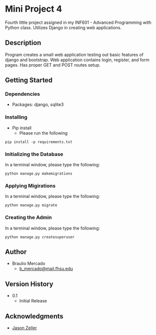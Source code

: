 <!--- (10/10 points) There should be a README.md file in your project that explains what 
your project is, how to install the pip requirements, and how to execute the program. 
Please use the GitHub flavor of Markdown. Be thorough on the explanations. 
You will need to explain the steps of initializing the database and then how to run the 
development server for your project. --->


# Mini Project 4

Fourth little project assigned in my INF601 - Advanced Programming with Python
class. Utilizes Django in creating web applications.


## Description

Program creates a small web application testing out basic features of django and bootstrap. 
Web application contains login, register, and form pages. Has proper GET and POST routes setup. 

## Getting Started

### Dependencies

*  Packages: django, sqlite3

<!--- (5/5 points) Proper import of packages used. --->

<!--- (5/5 points) I will be checking out the master branch of your project. 
Please be sure to include a requirements.txt file which contains all the packages that need installed. 
You can create this fille with the output of pip freeze at the terminal prompt. --->

### Installing

* Pip install
  * Please run the following
```
pip install -p requirements.txt
```

### Initializing the Database
In a terminal window, please type the following:
```
python manage.py makemigrations
```


### Applying Migirations
In a terminal window, please type the following:
```
python manage.py migrate
```

### Creating the Admin
In a terminal window, please type the following:
```
python manage.py createsuperuser
```


## Author

* Braulio Mercado  
  * b_mercado@mail.fhsu.edu

## Version History

* 0.1
    * Initial Release

## Acknowledgments

* [Jason Zeller](https://www.youtube.com/@profzeller)
